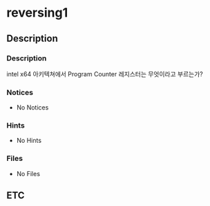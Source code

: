 # reversing1

## Description

### Description

intel x64 아키텍쳐에서 Program Counter 레지스터는 무엇이라고 부르는가?

### Notices

* No Notices

### Hints

* No Hints

### Files

* No Files

## ETC
